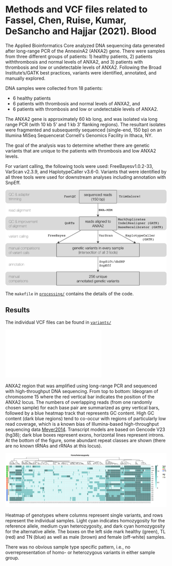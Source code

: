 # Methods and VCF files related to Fassel, Chen, Ruise, Kumar, DeSancho and Hajjar (2021). Blood

The Applied Bioinformatics Core analyzed DNA sequencing data generated after long-range PCR of the AnnexinA2 (ANXA2) gene.
There were samples from three different groups of patients: 1) healthy patients, 2) patients withthrombosis and normal levels of ANXA2, and 3) patients with thrombosis and low or undetectable levels of ANXA2. Following the Broad Institute’s/GATK best practices, variants were identified, annotated, and manually explored.

DNA  samples  were  collected  from  18  patients:

* 6  healthy  patients
* 6  patients  with  thrombosis  and  normal  levels of  ANXA2,  and  
* 6  patients  with  thrombosis  and  low  or  undetectable  levels  of  ANXA2.

The  ANXA2  gene  is  approximately  60  kb  long,  and  was  isolated  via  long  range  PCR  (with  10  kb  5’  and  1  kb  3’  flanking  regions).
The resultant isolates were fragmented and subsequently sequenced (single-end, 150 bp) on an Illumina MiSeq Sequencerat Cornell's Genomics Facility in Ithaca, NY.

The goal of the analysis was to determine whether there are genetic variants that are unique to the patients with thrombosis and low ANXA2 levels.

For variant calling, the following tools were used: FreeBayesv1.0.2-33, VarScan v2.3.9, and HaplotypeCaller v3.6-0.
Variants that were identified by all three tools were used for downstream analyses including annotation with SnpEff.

![](figures/workflow.png)

The `makefile` in [`processing/`](processing) contains the details of the code.


## Results

The individual VCF files can be found in [`variants/`](variants)

 ![](figures/anxa2_locus.pdf)

ANXA2 region that was amplified using long-range PCR and sequenced with high-throughput DNA sequencing.
From top to bottom: Ideogram of chromosome 15 where the red vertical bar indicates the position of the ANXA2 locus.
The numbers of overlapping reads (from one randomly chosen sample) for each base pair are summarized as grey vertical bars, followed by a blue heatmap track that represents GC content.
High GC content (dark blue regions) tend to co-occur with regions of particularly low read coverage, which is a known bias of Illumina-based high-throughput sequencing data [Meyer2014](https://dx.doi.org/doi:10.1038/nrg3788).
Transcript models are based on Gencode V23 (hg38); dark blue boxes represent exons, horizontal lines represent introns.
At the bottom of the figure, some abundant repeat classes are shown (there are no known tRNAs and rRNAs at this locus).


![](figures/heatmap_homohetero_noclust-1.png)

Heatmap of genotypes where columns represent single variants, and rows represent the individual samples.
Light cyan indicates homozygosity for the reference allele, medium cyan heterozygosity, and dark cyan homozygosity for the alternative allele.
The boxes on the left side mark healthy (green), TL (red) and TN (blue) as well as male (brown) and female (off-white) samples.

There was no obvious sample type specific pattern, i.e., no overrepresentation of homo- or heterozygous variants in either sample group.
